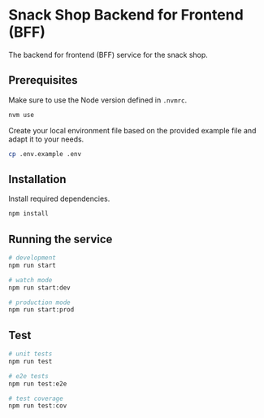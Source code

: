 # Snack Shop Backend for Frontend (BFF)

The backend for frontend (BFF) service for the snack shop.

## Prerequisites

Make sure to use the Node version defined in `.nvmrc`.

```bash
nvm use
```

Create your local environment file based on the provided example file and adapt it to your needs.

```bash
cp .env.example .env
```

## Installation

Install required dependencies.

```bash
npm install
```

## Running the service

```bash
# development
npm run start

# watch mode
npm run start:dev

# production mode
npm run start:prod
```

## Test

```bash
# unit tests
npm run test

# e2e tests
npm run test:e2e

# test coverage
npm run test:cov
```
